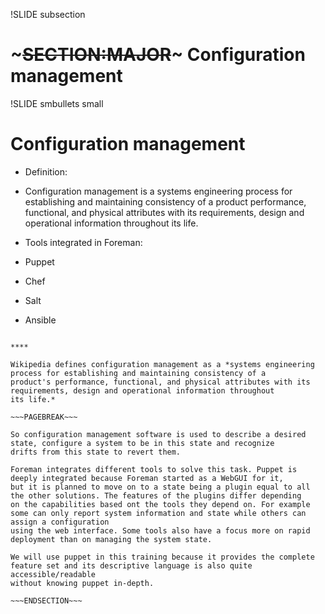 !SLIDE subsection
# ~~~SECTION:MAJOR~~~ Configuration management

!SLIDE smbullets small
# Configuration management

* Definition:

 * Configuration management is a systems engineering process for establishing and maintaining consistency of a product performance, functional, and physical attributes with its requirements, design and operational information throughout its life.

* Tools integrated in Foreman:
 * Puppet
 * Chef
 * Salt
 * Ansible

~~~SECTION:handouts~~~

****

Wikipedia defines configuration management as a *systems engineering process for establishing and maintaining consistency of a 
product's performance, functional, and physical attributes with its requirements, design and operational information throughout
its life.*

~~~PAGEBREAK~~~

So configuration management software is used to describe a desired state, configure a system to be in this state and recognize
drifts from this state to revert them.

Foreman integrates different tools to solve this task. Puppet is deeply integrated because Foreman started as a WebGUI for it,
but it is planned to move on to a state being a plugin equal to all the other solutions. The features of the plugins differ depending
on the capabilities based ont the tools they depend on. For example some can only report system information and state while others can assign a configuration
using the web interface. Some tools also have a focus more on rapid deployment than on managing the system state.

We will use puppet in this training because it provides the complete feature set and its descriptive language is also quite accessible/readable
without knowing puppet in-depth.

~~~ENDSECTION~~~

